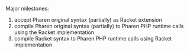 Major milestones:
1. accept Pharen original syntax (partially) as Racket extension
2. compile Pharen original syntax (partially) to Pharen PHP runtime calls using the Racket implementation
3. compile Racket syntax to Pharen PHP runtime calls using Racket implementation
